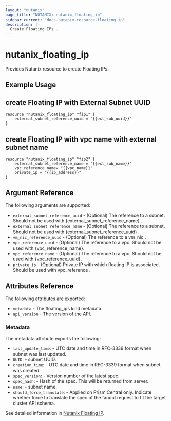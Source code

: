 ```yaml
---
layout: "nutanix"
page_title: "NUTANIX: nutanix_floating_ip"
sidebar_current: "docs-nutanix-resource-floating-ip"
description: |-
  Create Floating IPs .
---
```


# nutanix_floating_ip

Provides Nutanix resource to create Floating IPs. 

## Example Usage

## create Floating IP with External Subnet UUID

```hcl
resource "nutanix_floating_ip" "fip1" {
    external_subnet_reference_uuid = "{{ext_sub_uuid}}"
}
```

## create Floating IP with vpc name with external subnet name

```hcl
resource "nutanix_floating_ip" "fip2" {
    external_subnet_reference_name = "{{ext_sub_name}}"
    vpc_reference_name= "{{vpc_name}}"
    private_ip = "{{ip_address}}"
}
```

## Argument Reference

The following arguments are supported:

* `external_subnet_reference_uuid` - (Optional) The reference to a subnet. Should not be used with {external_subnet_reference_name} .
* `external_subnet_reference_name` - (Optional) The reference to a subnet. Should not be used with 
{external_subnet_reference_uuid} . 
* `vm_nic_reference_uuid` - (Optional) The reference to a vm_nic .
* `vpc_reference_uuid` - (Optional) The reference to a vpc. Should not be used with {vpc_reference_name}.
* `vpc_reference_name` - (Optional) The reference to a vpc. Should not be used with {vpc_reference_uuid}.
* `private_ip` - (Optional) Private IP with which floating IP is associated. Should be used with vpc_reference .

## Attributes Reference

The following attributes are exported:

* `metadata` - The floating_ips kind metadata.
* `api_version` - The version of the API.

### Metadata

The metadata attribute exports the following:

* `last_update_time`: - UTC date and time in RFC-3339 format when subnet was last updated.
* `UUID`: - subnet UUID.
* `creation_time`: - UTC date and time in RFC-3339 format when subnet was created.
* `spec_version`: - Version number of the latest spec.
* `spec_hash`: - Hash of the spec. This will be returned from server.
* `name`: - subnet name.
* `should_force_translate`: - Applied on Prism Central only. Indicate whether force to translate the spec of the fanout request to fit the target cluster API schema.

See detailed information in [Nutanix Floating IP](https://www.nutanix.dev/api_references/prism-central-v3/#/a9e06d3bba013-create-a-new-floating-ip).